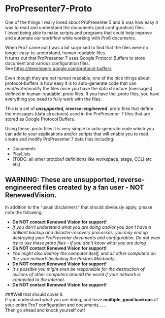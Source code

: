 # ProPresenter7-Proto

One of the things I really loved about ProPresenter 5 and 6 was how easy it was to read and understand the documents (and configuration) files.  
I loved being able to make scripts and programs that could help improve and automate our workflow while working with Pro6 documents.

When Pro7 came out I was a bit surprised to find that the files were no longer easy-to-understand, human readable files.  
It turns out that ProPresenter 7 uses Google Protocol Buffers to store document and various configuration files.  
See https://developers.google.com/protocol-buffers

Even though they are not human readable, one of the nice things about protocol-buffers is how easy it is to auto-generate code that can read/write/modify the files once you have the data structure (messages) defined in human-readable .proto files.  If you have the .proto files, you have everything you need to fully work with the files.

This is a set of ***unsupported, reverse-engineered*** .proto files that define the messages (data structures) used in the ProPresenter 7 files that are stored as Google Protocol Buffers.

Using these .proto files it is very simple to auto-generate code which you can add to your applications and/or scripts that will enable you to read, create and modify ProPresenter 7 data files including:
  * Documents
  * PlayLists
  * (TODO: all other protobuf definitions like workspace, stage, CCLI etc etc)
  
## WARNING: These are unsupported, reverse-engineered files created by a fan user - NOT RenewedVision.  
In addition to the "usual disclaimers" that should obviously apply, please note the following:
* __Do NOT contact Renewed Vision for support!__
* _If you don't understand what you are doing and/or you don't have a brilliant backup and disaster-recovery processes, you may end up destroying your ProPresenter documents and configuration. Do not even try to use these proto files - if you don't know what you are doing_
* __Do NOT contact Renewed Vision for support!__
* _You might also destroy the computer itself, and all other computers on the your network (including the Pastors Macbook)._
* __Do NOT contact Renewed Vision for support!__
* _It's possible you might even be responsible for the destruction of millions of other computers around the world if your network is connected to the Internet._  
* __Do NOT contact Renewed Vision for support!__

###Well that should cover it.  
If you understand what you are doing, and have __multiple, good backups__ of your entire Pro7 configuration and documents......  
Then go ahead and knock yourself out!
